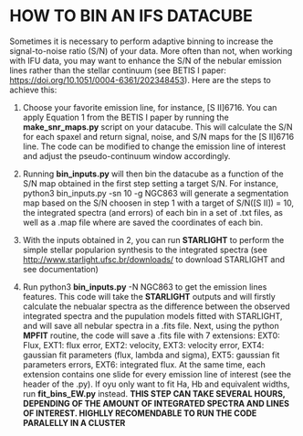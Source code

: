 # HOW TO BIN AN IFS DATACUBE


Sometimes it is necessary to perform adaptive binning to increase the signal-to-noise ratio (S/N) of your data. 
More often than not, when working with IFU data, you may want to enhance the S/N of the nebular emission lines rather than the stellar continuum 
(see BETIS I paper: https://doi.org/10.1051/0004-6361/202348453). Here are the steps to achieve this:

1. Choose your favorite emission line, for instance, [S II]6716. You can apply Equation 1 from the BETIS I paper by running the **make_snr_maps.py** script on your datacube. This will calculate the S/N for each spaxel and return signal, noise, and S/N maps for the [S II]6716 line. The code can be modified to change the emission line of interest and adjust the pseudo-continuum window accordingly.

2. Running **bin_inputs.py** will then bin the datacube as a function of the S/N map obtained in the first step setting a target S/N. For instance, python3 bin_inputs.py -sn 10 -g NGC863 will generate a segmentation map based on the S/N choosen in step 1 with a target of S/N([S II]) = 10, the integrated spectra (and errors) of each bin in a set of .txt files, as well as a .map file where are saved the coordinates of each bin.

3. With the inputs obtained in 2, you can run **STARLIGHT** to perform the simple stellar popularion synthesis to the integrated spectra (see http://www.starlight.ufsc.br/downloads/ to download STARLIGHT and see documentation)

4. Run python3 **bin_inputs.py** -N NGC863 to get the emission lines features. This code will take the **STARLIGHT** outputs and will firstly calculate the nebualar spectra as the difference between the observed integrated spectra and the pupulation models fitted with STARLIGHT, and will save all nebular spectra in a .fits file. Next, using the python **MPFIT** routine, the code will save a .fits file with 7 extensions: EXT0: Flux, EXT1: flux error, EXT2: velocity, EXT3: velocity error, EXT4: gaussian fit parameters (flux, lambda and sigma), EXT5: gaussian fit parameters errors, EXT6: integrated flux. At the same time, each extension contains one slide for every emission line of interest (see the header of the .py). If oyu only want to fit Ha, Hb and equivalent widths, run **fit_bins_EW.py** instead. **THIS STEP CAN TAKE SEVERAL HOURS, DEPENDING OF THE AMOUNT OF INTEGRATED SPECTRA AND LINES OF INTEREST. HIGHLLY RECOMENDABLE TO RUN THE CODE PARALELLY IN A CLUSTER**
